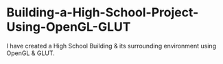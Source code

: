 # Building-a-High-School-Project-Using-OpenGL-GLUT
I have created a High School Building &amp; its surrounding environment using OpenGL &amp; GLUT.

